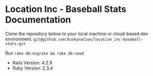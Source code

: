 # Location Inc - Baseball Stats Documentation
Clone the repository below to your local machine or cloud-based dev environment.
```git@github.com:huskynation/location_inc-baseball-stats.git```

Run ```rake db:migrate && rake db:seed```

- Rails Version: 4.2.9
- Ruby Version: 2.3.4
